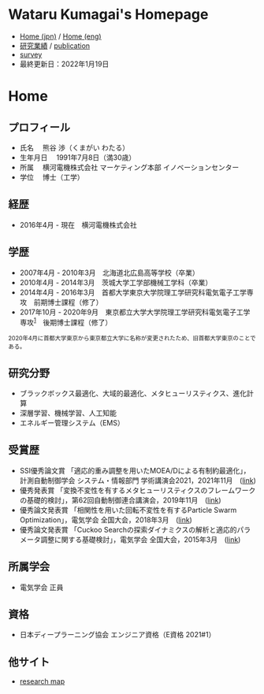 # Wataru Kumagai's Homepage
* [Home (jpn)](https://watarukumagai-git.github.io/) / [Home (eng)](https://watarukumagai-git.github.io/home_eng/)
* [研究業績](https://watarukumagai-git.github.io/publication/) / [publication](https://watarukumagai-git.github.io/publication_eng/)
* [survey](https://watarukumagai-git.github.io/survey/)
* 最終更新日：2022年1月19日

# Home
## プロフィール
* 氏名
　熊谷 渉（くまがい わたる）
* 生年月日
　1991年7月8日（満30歳）
* 所属
　横河電機株式会社 マーケティング本部 イノベーションセンター
* 学位
　博士（工学）

## 経歴
* 2016年4月 - 現在　横河電機株式会社

## 学歴
* 2007年4月 - 2010年3月　北海道北広島高等学校（卒業）
* 2010年4月 - 2014年3月　茨城大学工学部機械工学科（卒業）
* 2014年4月 - 2016年3月　首都大学東京大学院理工学研究科電気電子工学専攻　前期博士課程（修了）
* 2017年10月 - 2020年9月　東京都立大学大学院理工学研究科電気電子工学専攻<sup>[1](#note1)</sup>　後期博士課程（修了）

<small id="note1">2020年4月に首都大学東京から東京都立大学に名称が変更されたため、旧首都大学東京のことである。</small>

## 研究分野
* ブラックボックス最適化、大域的最適化、メタヒューリスティクス、進化計算
* 深層学習、機械学習、人工知能
* エネルギー管理システム（EMS）

## 受賞歴
* SSI優秀論文賞 「適応的重み調整を用いたMOEA/Dによる有制約最適化」，計測自動制御学会 システム・情報部門 学術講演会2021，2021年11月　([link](https://ssi2021.sice.or.jp/awards.php))
* 優秀発表賞 「変換不変性を有するメタヒューリスティクスのフレームワークの基礎的検討」，第62回自動制御連合講演会，2019年11月　([link](https://www.jsme.or.jp/conference/rengo62/))
* 優秀論文発表賞 「相関性を用いた回転不変性を有するParticle Swarm Optimization」，電気学会 全国大会，2018年3月　([link](https://www.iee.jp/blog/epaward_2018/))
* 優秀論文発表賞 「Cuckoo Searchの探索ダイナミクスの解析と適応的パラメータ調整に関する基礎検討」，電気学会 全国大会，2015年3月　([link](http://denki.iee.jp/?page_id=13998))

## 所属学会
* 電気学会 正員

## 資格
* 日本ディープラーニング協会 エンジニア資格（E資格 2021#1） 

## 他サイト
* [research map](https://researchmap.jp/kumawata)
